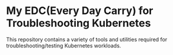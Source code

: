 # My EDC(Every Day Carry) for Troubleshooting Kubernetes

This repository contains a variety of tools and utilities required for troubleshooting/testing Kubernetes workloads.
